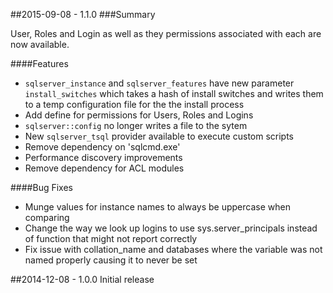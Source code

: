 ##2015-09-08 - 1.1.0
###Summary

User, Roles and Login as well as they permissions associated with each are now available.

####Features
- `sqlserver_instance` and `sqlserver_features` have new parameter `install_switches` which takes a hash of install switches and writes them to a temp configuration file for the the install process
- Add define for permissions for Users, Roles and Logins
- `sqlserver::config` no longer writes a file to the sytem
- New `sqlserver_tsql` provider available to execute custom scripts
- Remove dependency on 'sqlcmd.exe'
- Performance discovery improvements
- Remove dependency for ACL modules

####Bug Fixes
- Munge values for instance names to always be uppercase when comparing
- Change the way we look up logins to use sys.server_principals instead of function that might not report correctly
- Fix issue with collation_name and databases where the variable was not named properly causing it to never be set

##2014-12-08 - 1.0.0
Initial release
